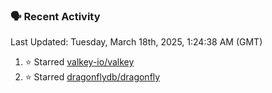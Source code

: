 ### 🗣 Recent Activity

<!--RECENT_ACTIVITY:last_update-->
Last Updated: Tuesday, March 18th, 2025, 1:24:38 AM (GMT)
<!--RECENT_ACTIVITY:last_update_end-->
<!--RECENT_ACTIVITY:start-->
1. ⭐ Starred [valkey-io/valkey](https://github.com/valkey-io/valkey)<br>
2. ⭐ Starred [dragonflydb/dragonfly](https://github.com/dragonflydb/dragonfly)<br>
<!--RECENT_ACTIVITY:end-->
